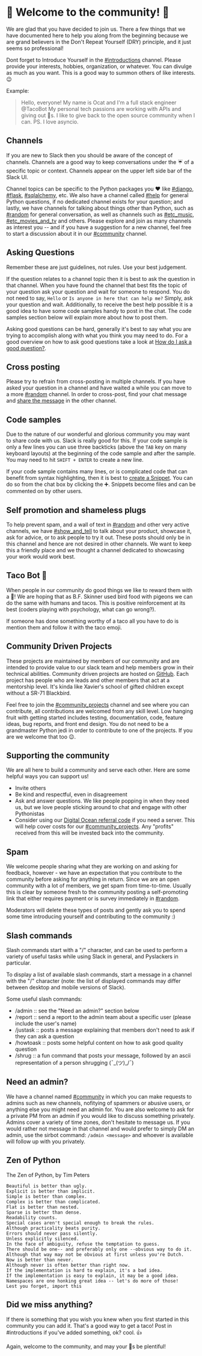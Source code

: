 # :tada: Welcome to the community! :tada:

We are glad that you have decided to join us.
There a few things that we have documented here to help you along from the beginning because we are grand believers in the Don't Repeat Yourself (DRY) principle, and it just seems so professional!  

Dont forget to Introduce Yourself in the [#introductions](https://pythondev.slack.com/messages/C07EHQYFN) channel. Please provide your interests, hobbies, organization, or whatever. You can divulge as much as you want.  This is a good way to summon others of like interests. :wink:

Example:

> Hello, everyone! My name is Ocat and I'm a full stack engineer @TacoBot My personal tech passions are working with APIs and giving out :taco:s.
> I like to give back to the open source community when I can. PS. I love asyncio.

## Channels

If you are new to Slack then you should be aware of the concept of channels. Channels are a good way to keep conversations under the :umbrella: of a specific topic or context. Channels appear on the upper left side bar of the Slack UI.

Channel topics can be specific to the Python packages you :heart: like [#django](https://pythondev.slack.com/messages/C0LMFRMB5), [#flask](https://pythondev.slack.com/messages/C0LN2AD7T"), [#sqlalchemy](https://pythondev.slack.com/messages/C1PB8ME48), etc. We also have a channel called [#help](https://pythondev.slack.com/messages/C07EFMZ1N) for general Python questions, if no dedicated channel exists for your question; and lastly, we have channels for talking about things other than Python, such as  [#random](https://pythondev.slack.com/archives/C07EFN21K) for general conversation, as well as channels such as [#etc_music](https://pythondev.slack.com/archives/C62HNJU2K), [#etc_movies_and_tv](https://pythondev.slack.com/archives/C699LH85A) and others. Please explore and join as many channels as interest you -- and if you have a suggestion for a new channel, feel free to start a discussion about it in our [#community](https://pythondev.slack.com/archives/CD60CDU7K) channel.

## Asking Questions

Remember these are just guidelines, not rules. Use your best judgement.

If the question relates to a channel topic then it is best to ask the question in that channel. When you have found the channel that best fits the topic of your question ask your question and wait for someone to respond. You do not need to say, `Hello` or `Is anyone in here that can help me?` Simply, ask your question and wait. Additionally, to receive the best help possible it is a good idea to have some code samples handy to post in the chat. The code samples section below will explain more about how to post them.

Asking good questions can be hard, generally it's best to say what you are trying to accomplish along with what you think you may need to do. For a good overview on how to ask good questions take a look at [How do I ask a good question?](https://stackoverflow.com/help/how-to-ask).

## Cross posting

Please try to refrain from cross-posting in multiple channels. If you have asked your question in a channel and have waited a while you can move to a more [#random](https://pythondev.slack.com/messages/C07EFBK3R) channel. In order to cross-post, find your chat message and [share the message](https://get.slack.help/hc/en-us/articles/203274767-Share-messages-in-Slack) in the other channel.

## Code samples

Due to the nature of our wonderful and glorious community you may want to share code with us. Slack is really good for this. If your code sample is only a few lines you can use three backticks (above the `TAB` key on many keyboard layouts) at the beginning of the code sample and after the sample. You may need to hit `SHIFT + ENTER` to create a new line.

If your code sample contains many lines, or is complicated code that can benefit from syntax highlighting, then it is best to [create a Snippet](https://get.slack.help/hc/en-us/articles/204145658-Create-a-snippet). You can do so from the chat box by clicking the :heavy_plus_sign:. Snippets become files and can be commented on by other users.

## Self promotion and shameless plugs

To help prevent spam, and a wall of text in [#random](https://pythondev.slack.com/messages/C07EFBK3R) and other very active channels, we have [#show_and_tell](https://app.slack.com/client/T07EFKXHR/C3GFPUBGF) to talk about your product, showcase it, ask for advice, or to ask people to try it out. These posts should only be in this channel and hence are not desired in other channels. We want to keep this a friendly place and we thought a channel dedicated to showcasing your work would work best.

## Taco Bot :taco:

When people in our community do good things we like to reward them with a :taco:! We are hoping that as B.F. Skinner used bird food with pigeons we can do the same with humans and tacos. This is positive reinforcement at its best (coders playing with psychology, what can go wrong?).

If someone has done something worthy of a taco all you have to do is mention them and follow it with the taco emoji.

## Community Driven Projects

These projects are maintained by members of our community and are intended to provide value to our slack team and help members grow in their technical abilities. Community driven projects are hosted on [GitHub](https://github.com/pyslackers). Each project has people who are leads and other members that act at a mentorship level. It's kinda like Xavier's school of gifted children except without a SR-71 Blackbird.

Feel free to join the [#community_projects](https://pythondev.slack.com/messages/C2FMLUBEU) channel and see where you can contribute, all contributions are welcomed from any skill level.  Low hanging fruit with getting started includes testing, documentation, code, feature ideas, bug reports, and front end design. You do not need to be a grandmaster Python jedi in order to contribute to one of the projects. If you are we welcome that too :wink:.

## Supporting the community

We are all here to build a community and serve each other. Here are some helpful ways you can support us!

* Invite others
* Be kind and respectful, even in disagreement
* Ask and answer questions. We like people popping in when they need us, but we love people sticking around to chat and engage with other Pythonistas
* Consider using our [Digital Ocean referral code](https://m.do.co/c/457f0988c477) if you need a server. This will help cover costs for our [#community_projects](https://pythondev.slack.com/messages/C2FMLUBEU). Any "profits" received from this will be invested back into the community.

## Spam

We welcome people sharing what they are working on and asking for feedback, however - we have an expectation that you contribute to the community before asking for anything in return. Since we are an open community with a lot of members, we get spam from time-to-time. Usually this is clear by someone fresh to the community posting a self-promoting link that either requires payment or is survey immediately in [#random](https://pythondev.slack.com/messages/C07EFBK3R).

Moderators will delete these types of posts and gently ask you to spend some time introducing yourself and contributing to the community :)

## Slash commands

Slash commands start with a "/" character, and can be used to perform a variety of useful tasks while using Slack in general, and Pyslackers in particular.

To display a list of available slash commands, start a message in a channel with the "/" character (note: the list of displayed commands may differ between desktop and mobile versions of Slack).

Some useful slash commands:

* /admin <message> :: see the "Need an admin?" section below
* /report <message> :: send a report to the admin team about a specific user (please include the user's name)
* /justask :: posts a message explaining that members don't need to ask if they can ask a question
* /howtoask :: posts some helpful content on how to ask good quality question
* /shrug <message> :: a fun command that posts your message, followed by an ascii representation of a person shrugging (¯\_(ツ)_/¯)

## Need an admin?

We have a channel named [#community](https://pythondev.slack.com/archives/CD60CDU7K) in which you can make requests to admins such as new channels, nofitying of spammers or abusive users, or anything else you might need an admin for. You are also welcome to ask for a private PM from an admin if you would like to discuss something privately. Admins cover a variety of time zones, don't hesitate to message us.  If you would rather not message in that channel and would prefer to simply DM an admin, use the sirbot command: `/admin <message>` and whoever is available will follow up with you privately.

## Zen of Python

The Zen of Python, by Tim Peters

    Beautiful is better than ugly.
    Explicit is better than implicit.
    Simple is better than complex.
    Complex is better than complicated.
    Flat is better than nested.
    Sparse is better than dense.
    Readability counts.
    Special cases aren't special enough to break the rules.
    Although practicality beats purity.
    Errors should never pass silently.
    Unless explicitly silenced.
    In the face of ambiguity, refuse the temptation to guess.
    There should be one-- and preferably only one --obvious way to do it.
    Although that way may not be obvious at first unless you're Dutch.
    Now is better than never.
    Although never is often better than right now.
    If the implementation is hard to explain, it's a bad idea.
    If the implementation is easy to explain, it may be a good idea.
    Namespaces are one honking great idea -- let's do more of those!
    Lest you forget, import this

## Did we miss anything?

If there is something that you wish you knew when you first started in this community you can add it. That's a good way to get a taco! Post in #introductions if you've added something, ok? cool. :+1:

Again, welcome to the community, and may your :taco:s be plentiful!
